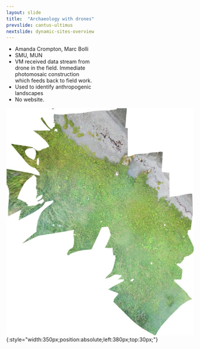 ```yaml
---
layout: slide
title:  "Archaeology with drones"
prevslide: cantus-ultimus
nextslide: dynamic-sites-overview
---
```


* Amanda Crompton, Marc Bolli
* SMU, MUN
* VM received data stream from <br/>drone in the field. Immediate <br/>photomosaic construction <br/>which feeds back to field work. 
* Used to identify anthropogenic <br/>landscapes
* No website.

![](../assets/photomosiac.png){:style="width:350px;position:absolute;left:380px;top:30px;"}

<!--Drones to collect low-elevation aerial data to detect buried historic 
archaeological sites in the coastal regions of Newfoundland.  
https://gazette.mun.ca/research/listening-to-landscapes/. Identify 
anthropogenic landscapes, in which the processes of historic land alteration, 
soil enrichment, and modern vegetation growth create identifiable and 
observable patterns on the modern ground surface today.-->

